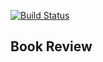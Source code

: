 [![Build Status](https://travis-ci.org/reddrum/Books.svg?branch=master)](https://travis-ci.org/reddrum/Books)

Book Review
----------